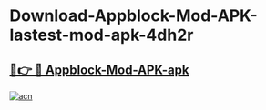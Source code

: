 # Download-Appblock-Mod-APK-lastest-mod-apk-4dh2r

<h2><a href="https://apkcomod.com?title=Appblock-Mod-APK">🔗👉 🔴 Appblock-Mod-APK-apk </a></h2>

[![acn](https://github.com/user-attachments/assets/0f9c940e-d8b0-45ae-aac7-cd30a18b3e1c)](https://apkcomod.com?title=Appblock-Mod-APK)
